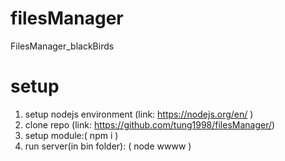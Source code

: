 # filesManager
FilesManager_blackBirds
# setup
1. setup nodejs environment (link: https://nodejs.org/en/ )
2. clone repo  (link: https://github.com/tung1998/filesManager/)
3. setup module:( npm i )
4. run server(in bin folder): ( node wwww )
